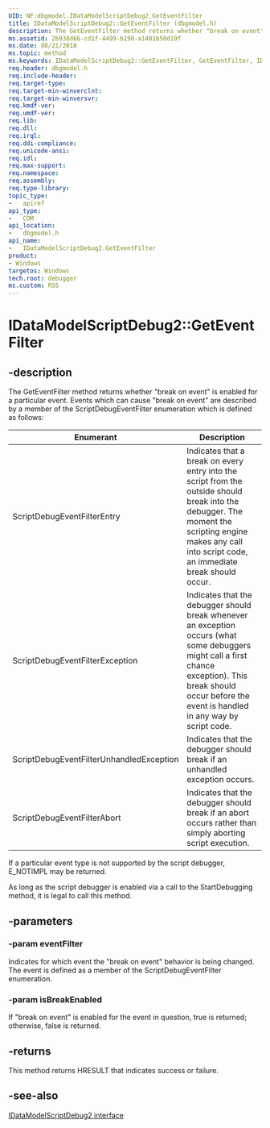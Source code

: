 ```yaml
---
UID: NF:dbgmodel.IDataModelScriptDebug2.GetEventFilter
title: IDataModelScriptDebug2::GetEventFilter (dbgmodel.h)
description: The GetEventFilter method returns whether "break on event" is enabled for a particular event.
ms.assetid: 2b938d66-cd1f-4499-b190-a1481b50d19f
ms.date: 08/21/2018
ms.topic: method
ms.keywords: IDataModelScriptDebug2::GetEventFilter, GetEventFilter, IDataModelScriptDebug2.GetEventFilter, IDataModelScriptDebug2::GetEventFilter, IDataModelScriptDebug2.GetEventFilter
req.header: dbgmodel.h
req.include-header:
req.target-type:
req.target-min-winverclnt:
req.target-min-winversvr:
req.kmdf-ver:
req.umdf-ver:
req.lib:
req.dll:
req.irql: 
req.ddi-compliance:
req.unicode-ansi:
req.idl:
req.max-support:
req.namespace:
req.assembly:
req.type-library: 
topic_type: 
-	apiref
api_type: 
-	COM
api_location: 
-	dbgmodel.h
api_name: 
-	IDataModelScriptDebug2.GetEventFilter
product:
- Windows
targetos: Windows
tech.root: debugger
ms.custom: RS5
---
```


# IDataModelScriptDebug2::GetEventFilter


## -description
The GetEventFilter method returns whether "break on event" is enabled for a particular event. Events which can cause "break on event" are described by a member of the ScriptDebugEventFilter enumeration which is defined as follows: 

Enumerant |	Description
|---------|-------------|
ScriptDebugEventFilterEntry |	Indicates that a break on every entry into the script from the outside should break into the debugger. The moment the scripting engine makes any call into script code, an immediate break should occur.
ScriptDebugEventFilterException |	Indicates that the debugger should break whenever an exception occurs (what some debuggers might call a first chance exception). This break should occur before the event is handled in any way by script code.
ScriptDebugEventFilterUnhandledException |	Indicates that the debugger should break if an unhandled exception occurs.
ScriptDebugEventFilterAbort |	Indicates that the debugger should break if an abort occurs rather than simply aborting script execution.

If a particular event type is not supported by the script debugger, E_NOTIMPL may be returned. 

As long as the script debugger is enabled via a call to the StartDebugging method, it is legal to call this method. 

## -parameters

### -param eventFilter
Indicates for which event the "break on event" behavior is being changed. The event is defined as a member of the ScriptDebugEventFilter enumeration.


### -param isBreakEnabled
If "break on event" is enabled for the event in question, true is returned; otherwise, false is returned.


## -returns

This method returns HRESULT that indicates success or failure.

## -see-also

[IDataModelScriptDebug2 interface](nn-dbgmodel-idatamodelscriptdebug2.md)
